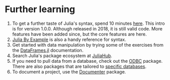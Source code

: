 # Further learning

1. To get a further taste of Julia's syntax, spend 10 minutes [here](https://learnxinyminutes.com/docs/julia/).
   This intro is for version 1.0.0. Although released in 2018, it is still valid code.
   More features have been added since, but the core features are here.
2. [Julia By Example](https://juliabyexample.helpmanual.io/) is also a handy reference for syntax.
3. Get started with data manipulation by trying some of the exercises from the [DataFrames.jl](https://dataframes.juliadata.org/stable/) documentation.
4. Search Julia's package ecosystem at [JuliaHub](https://juliahub.com/ui/Home).
5. If you need to pull data from a database, check out the [ODBC](https://odbc.juliadatabases.org/stable/) package. There are also packages that are tailored to [specific databases](https://juliadatabases.org/).
6. To document a project, use the [Documenter](https://juliadocs.github.io/Documenter.jl/stable/) package.
